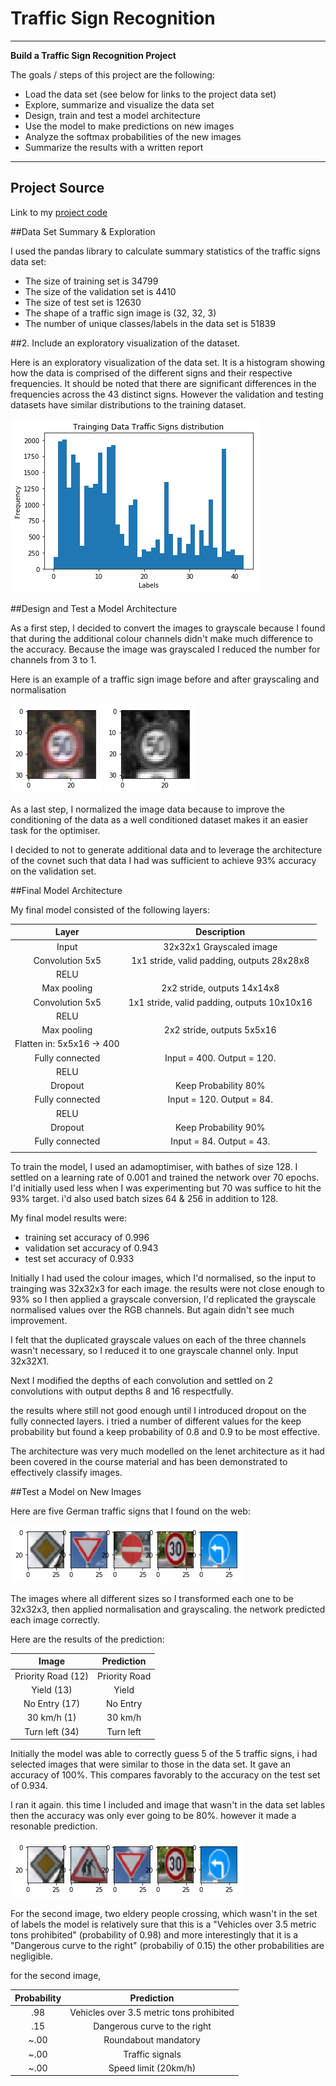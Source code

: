 # **Traffic Sign Recognition**

---

**Build a Traffic Sign Recognition Project**

The goals / steps of this project are the following:
* Load the data set (see below for links to the project data set)
* Explore, summarize and visualize the data set
* Design, train and test a model architecture
* Use the model to make predictions on new images
* Analyze the softmax probabilities of the new images
* Summarize the results with a written report


[//]: # (Image References)

[image1]: ./examples/visualisation.png "Visualisation"
[image2]: ./examples/random.png "Unprocessed image"
[image3]: ./examples/grayscale.png "Grayscaling & normalisation"
[image4]: ./examples/new_signs.png "Traffic Signs"
[image5]: ./examples/new_signs2.png "Traffic Signs"

---
## Project Source

Link to my [project code](https://github.com/codesmyth/CarND-Traffic-Sign-Classifier-Project/blob/master/Traffic_Sign_Classifier.ipynb)


##Data Set Summary & Exploration

I used the pandas library to calculate summary statistics of the traffic
signs data set:

* The size of training set is 34799
* The size of the validation set is 4410
* The size of test set is 12630
* The shape of a traffic sign image is (32, 32, 3)
* The number of unique classes/labels in the data set is 51839

##2. Include an exploratory visualization of the dataset.

Here is an exploratory visualization of the data set. It is a histogram showing how the data is comprised of the different signs and their respective frequencies. It should be noted that there are significant differences in the frequencies across the 43 distinct signs. However the validation and testing datasets have similar distributions to the training dataset.

![alt text][image1]

##Design and Test a Model Architecture


As a first step, I decided to convert the images to grayscale because I found that during the additional colour channels didn't make much difference to the accuracy. Because the image was grayscaled I reduced the number for channels from 3 to 1.

Here is an example of a traffic sign image before and after grayscaling and normalisation

![alt text][image2] ![alt text][image3]

As a last step, I normalized the image data because to improve the conditioning of the data as a well conditioned dataset makes it an easier task for the optimiser.

I decided to not to generate additional data and to leverage the architecture of the covnet such that data I had was sufficient to achieve 93% accuracy on the validation set.


##Final Model Architecture

My final model consisted of the following layers:

| Layer         		|     Description	        					|
|:---------------------:|:---------------------------------------------:|
| Input         		| 32x32x1 Grayscaled image   							|
| Convolution 5x5     	| 1x1 stride, valid padding, outputs 28x28x8 	|
| RELU					|												|
| Max pooling	      	| 2x2 stride,  outputs 14x14x8 				|
| Convolution 5x5	    | 1x1 stride, valid padding, outputs 10x10x16
| RELU					|												|
| Max pooling	      	| 2x2 stride,  outputs 5x5x16
| Flatten in: 5x5x16 -> 400
| Fully connected		| Input = 400. Output = 120.
| RELU					|												|
| Dropout           | Keep Probability 80%
| Fully connected		| Input = 120. Output = 84.
| RELU					|
| Dropout           | Keep Probability 90%
| Fully connected   | Input = 84. Output = 43.
|						|												|


To train the model, I used an adamoptimiser, with bathes of size 128. I settled on a learning rate of 0.001 and trained the network over 70 epochs. I'd initially used less when I was experimenting but 70 was suffice to hit the 93% target. i'd also used batch sizes 64 & 256 in addition to 128.


My final model results were:
* training set accuracy of 0.996
* validation set accuracy of 0.943
* test set accuracy of 0.933


Initially I had used the colour images, which I'd normalised, so the input to trainging was 32x32x3 for each image. the results were not close enough to 93% so I then applied a grayscale conversion, I'd replicated the grayscale normalised values over the RGB channels. But again didn't see much improvement.

I felt that the duplicated grayscale values on each of the three channels wasn't necessary, so I reduced it to one grayscale channel only. Input 32x32X1.

Next I modified the depths of each convolution and settled on 2 convolutions with output depths 8 and 16 respectfully.

the results where still not good enough until I introduced dropout on the fully connected layers. i tried a number of different values for the keep probability but found a keep probability of 0.8 and 0.9 to be most effective.

The architecture was very much modelled on the lenet architecture as it had been covered in the course material and has been demonstrated to effectively classify images.



##Test a Model on New Images

Here are five German traffic signs that I found on the web:

![alt text][image4]

The images where all different sizes so I transformed each one to be 32x32x3, then applied normalisation and grayscaling.
the network predicted each image correctly.


Here are the results of the prediction:

| Image			        |     Prediction	        					|
|:---------------------:|:---------------------------------------------:|
| Priority Road (12)     		| Priority Road 									|
| Yield	(13)				| Yield											|
| No Entry (17)      | No Entry
| 30 km/h	 (1)     		| 30 km/h	   					 				|
| Turn left (34)         | Turn left                  |

Initially the model was able to correctly guess 5 of the 5 traffic signs, i had selected images that were similar to those in the data set. It gave an accuracy of 100%. This compares favorably to the accuracy on the test set of 0.934.

I ran it again. this time I included and image that wasn't in the data set lables then the accuracy was only ever going to be 80%. however it made a resonable prediction.

![alt text][image5]

For the second image, two eldery people crossing, which wasn't in the set of labels the model is relatively sure that this is a "Vehicles over 3.5 metric tons prohibited" (probability of 0.98) and more interestingly that it is a "Dangerous curve to the right" (probabiliy of 0.15) the other probabilities are negligible.

for the second image,

| Probability         	|     Prediction	        					|
|:---------------------:|:---------------------------------------------:|
| .98         			| Vehicles over 3.5 metric tons prohibited 									|
| .15     				| Dangerous curve to the right 										|
| ~.00					| Roundabout mandatory											|
| ~.00	      			| Traffic signals				 				|
| ~.00				    | Speed limit (20km/h)      							|




